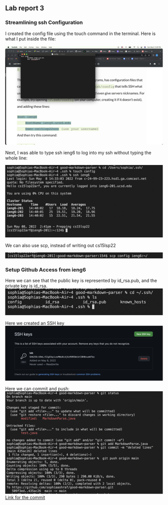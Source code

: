 ## Lab report 3


### Streamlining ssh Configuration
I created the config file using the touch command in the terminal. Here is what I put inside the file:

![Image](config.png)


Next, I was able to type ssh ieng6 to log into my ssh without typing the whole line:

![Image](ieng6.png)

We can also use scp, instead of writing out cs15lsp22

![Image](SCP.png)


### Setup Github Access from ieng6
Here we can see that the public key is represented by id_rsa.pub, and the private key is id_rsa.
![Image](sshkey.png)

Here we created an SSH key 
![Image](sshkeyy.png)



Here we can commit and push:
![Image](git.png)
[Link for the commit](https://github.com/sophiaashraf/SkillDemoo/commit/d1a18e66d86ca6c00d56db69729004a6dec3d6d2)



